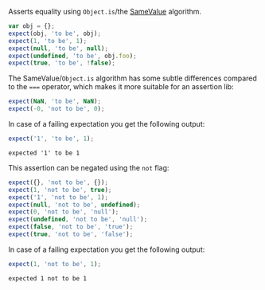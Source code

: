 Asserts equality using `Object.is`/the [SameValue](http://ecma-international.org/ecma-262/5.1/#sec-9.12) algorithm.

```js
var obj = {};
expect(obj, 'to be', obj);
expect(1, 'to be', 1);
expect(null, 'to be', null);
expect(undefined, 'to be', obj.foo);
expect(true, 'to be', !false);
```

The SameValue/`Object.is` algorithm has some subtle differences compared to the `===` operator, which makes it more suitable for an assertion lib:

<!-- evaluate -->

```js
expect(NaN, 'to be', NaN);
expect(-0, 'not to be', 0);
```

<!-- /evaluate -->

In case of a failing expectation you get the following output:

```js
expect('1', 'to be', 1);
```

```output
expected '1' to be 1
```

This assertion can be negated using the `not` flag:

```js
expect({}, 'not to be', {});
expect(1, 'not to be', true);
expect('1', 'not to be', 1);
expect(null, 'not to be', undefined);
expect(0, 'not to be', 'null');
expect(undefined, 'not to be', 'null');
expect(false, 'not to be', 'true');
expect(true, 'not to be', 'false');
```

In case of a failing expectation you get the following output:

```js
expect(1, 'not to be', 1);
```

```output
expected 1 not to be 1
```
